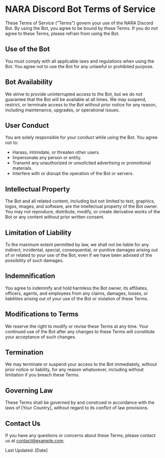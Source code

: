 # NARA Discord Bot Terms of Service

These Terms of Service ("Terms") govern your use of the NARA Discord Bot. By using the Bot, you agree to be bound by these Terms. If you do not agree to these Terms, please refrain from using the Bot.

## Use of the Bot

You must comply with all applicable laws and regulations when using the Bot. You agree not to use the Bot for any unlawful or prohibited purpose.

## Bot Availability

We strive to provide uninterrupted access to the Bot, but we do not guarantee that the Bot will be available at all times. We may suspend, restrict, or terminate access to the Bot without prior notice for any reason, including maintenance, upgrades, or operational issues.

## User Conduct

You are solely responsible for your conduct while using the Bot. You agree not to:

- Harass, intimidate, or threaten other users.
- Impersonate any person or entity.
- Transmit any unauthorized or unsolicited advertising or promotional materials.
- Interfere with or disrupt the operation of the Bot or servers.

## Intellectual Property

The Bot and all related content, including but not limited to text, graphics, logos, images, and software, are the intellectual property of the Bot owner. You may not reproduce, distribute, modify, or create derivative works of the Bot or any content without prior written consent.

## Limitation of Liability

To the maximum extent permitted by law, we shall not be liable for any indirect, incidental, special, consequential, or punitive damages arising out of or related to your use of the Bot, even if we have been advised of the possibility of such damages.

## Indemnification

You agree to indemnify and hold harmless the Bot owner, its affiliates, officers, agents, and employees from any claims, damages, losses, or liabilities arising out of your use of the Bot or violation of these Terms.

## Modifications to Terms

We reserve the right to modify or revise these Terms at any time. Your continued use of the Bot after any changes to these Terms will constitute your acceptance of such changes.

## Termination

We may terminate or suspend your access to the Bot immediately, without prior notice or liability, for any reason whatsoever, including without limitation if you breach these Terms.

## Governing Law

These Terms shall be governed by and construed in accordance with the laws of [Your Country], without regard to its conflict of law provisions.

## Contact Us

If you have any questions or concerns about these Terms, please contact us at [contact@example.com](mailto:contact@example.com).

Last Updated: [Date]
